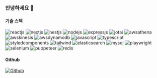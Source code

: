 ### 안녕하세요 👋

    
#### 기술 스택
![reactjs](https://wwwtest-stage.codenary.co.kr/widget/github-techstack/api?name=reactjs) ![nextjs](https://wwwtest-stage.codenary.co.kr/widget/github-techstack/api?name=nextjs) ![nestjs](https://wwwtest-stage.codenary.co.kr/widget/github-techstack/api?name=nestjs) ![nodejs](https://wwwtest-stage.codenary.co.kr/widget/github-techstack/api?name=nodejs) ![expressjs](https://wwwtest-stage.codenary.co.kr/widget/github-techstack/api?name=expressjs) ![jotai](https://wwwtest-stage.codenary.co.kr/widget/github-techstack/api?name=jotai) ![awsathena](https://wwwtest-stage.codenary.co.kr/widget/github-techstack/api?name=awsathena) ![awskinesis](https://wwwtest-stage.codenary.co.kr/widget/github-techstack/api?name=awskinesis) ![awsdynamodb](https://wwwtest-stage.codenary.co.kr/widget/github-techstack/api?name=awsdynamodb) ![javascript](https://wwwtest-stage.codenary.co.kr/widget/github-techstack/api?name=javascript) ![typescript](https://wwwtest-stage.codenary.co.kr/widget/github-techstack/api?name=typescript) ![styledcomponents](https://wwwtest-stage.codenary.co.kr/widget/github-techstack/api?name=styledcomponents) ![tailwind](https://wwwtest-stage.codenary.co.kr/widget/github-techstack/api?name=tailwind) ![elasticsearch](https://wwwtest-stage.codenary.co.kr/widget/github-techstack/api?name=elasticsearch) ![mysql](https://wwwtest-stage.codenary.co.kr/widget/github-techstack/api?name=mysql) ![playwright](https://wwwtest-stage.codenary.co.kr/widget/github-techstack/api?name=playwright) ![selenium](https://wwwtest-stage.codenary.co.kr/widget/github-techstack/api?name=selenium) ![puppeteer](https://wwwtest-stage.codenary.co.kr/widget/github-techstack/api?name=puppeteer) ![redis](https://wwwtest-stage.codenary.co.kr/widget/github-techstack/api?name=redis)

#### Github
[![Github](https://www.codenary.co.kr/widget/github/api?username=흑우넘버원)](https://www.codenary.co.kr/user-profile/detail/흑우넘버원)
